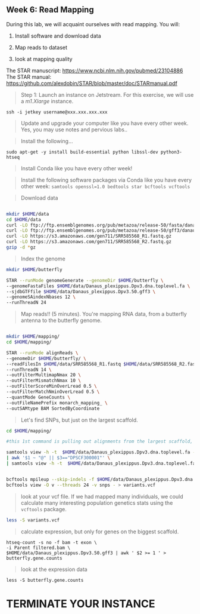 ## Week 6: Read Mapping


During this lab, we will acquaint ourselves with read mapping. You will:

1. Install software and download data

3. Map reads to dataset

4. look at mapping quality


The STAR manuscript: https://www.ncbi.nlm.nih.gov/pubmed/23104886
The STAR manual: https://github.com/alexdobin/STAR/blob/master/doc/STARmanual.pdf



> Step 1: Launch an instance on Jetstream. For this exercise, we will use a _m1.Xlarge_ instance.

```
ssh -i jetkey username@xxx.xxx.xxx.xxx
```

> Update and upgrade your computer like you have every other week. Yes, you may use notes and pervious labs..


> Install the following...
```
sudo apt-get -y install build-essential python libssl-dev python3-htseq
```


> Install Conda like you have every other week!


> Install the following software packages via Conda like you have every other week: `samtools openssl=1.0 bedtools star bcftools vcftools`


>Download data

```bash

mkdir $HOME/data
cd $HOME/data
curl -LO ftp://ftp.ensemblgenomes.org/pub/metazoa/release-50/fasta/danaus_plexippus/dna/
curl -LO ftp://ftp.ensemblgenomes.org/pub/metazoa/release-50/gff3/danaus_plexippus/Danaus_plexippus.Dpv3.50.gff3.gz
curl -LO https://s3.amazonaws.com/gen711/SRR585568_R1.fastq.gz
curl -LO https://s3.amazonaws.com/gen711/SRR585568_R2.fastq.gz
gzip -d *gz

```


> Index the genome

```bash
mkdir $HOME/butterfly

STAR --runMode genomeGenerate --genomeDir $HOME/butterfly \
--genomeFastaFiles $HOME/data/Danaus_plexippus.Dpv3.dna.toplevel.fa \
--sjdbGTFfile $HOME/data/Danaus_plexippus.Dpv3.50.gff3 \
--genomeSAindexNbases 12 \
--runThreadN 24
```

>Map reads!! (5 minutes). You're mapping RNA data, from a butterfly antenna to the butterfly genome.

```bash

mkdir $HOME/mapping/
cd $HOME/mapping/

STAR --runMode alignReads \
--genomeDir $HOME/butterfly/ \
--readFilesIn $HOME/data/SRR585568_R1.fastq $HOME/data/SRR585568_R2.fastq   \
--runThreadN 14 \
--outFilterMultimapNmax 20 \
--outFilterMismatchNmax 10 \
--outFilterScoreMinOverLread 0.5 \
--outFilterMatchNminOverLread 0.5 \
--quantMode GeneCounts \
--outFileNamePrefix monarch_mapping_ \
--outSAMtype BAM SortedByCoordinate
```

> Let's find SNPs, but just on the largest scaffold.

```bash
cd $HOME/mapping/

#this 1st command is pulling out alignments from the largest scaffold, and outputs a file, filtered.bam

samtools view -h -t  $HOME/data/Danaus_plexippus.Dpv3.dna.toplevel.fa --threads 12 monarch_mapping_Aligned.sortedByCoord.out.bam \
| awk '$1 ~ "@" || $3=="DPSCF300001"' \
| samtools view -h -t  $HOME/data/Danaus_plexippus.Dpv3.dna.toplevel.fa --threads 12 -1 -o filtered.bam -


bcftools mpileup --skip-indels -f $HOME/data/Danaus_plexippus.Dpv3.dna.toplevel.fa filtered.bam | \
bcftools view -O v --threads 24 -v snps - > variants.vcf
```

> look at your vcf file. If we had mapped many individuals, we could calculate many interesting population genetics stats using the `vcftools` package.

```bash
less -S variants.vcf
```

> calculate expression, but only for genes on the biggest scaffold. 

```
htseq-count -s no -f bam -t exon \
-i Parent filtered.bam \
$HOME/data/Danaus_plexippus.Dpv3.50.gff3 | awk ' $2 >= 1 ' >  butterfly.gene.counts
```

>look at the expression data

```
less -S butterfly.gene.counts
```

# TERMINATE YOUR INSTANCE
